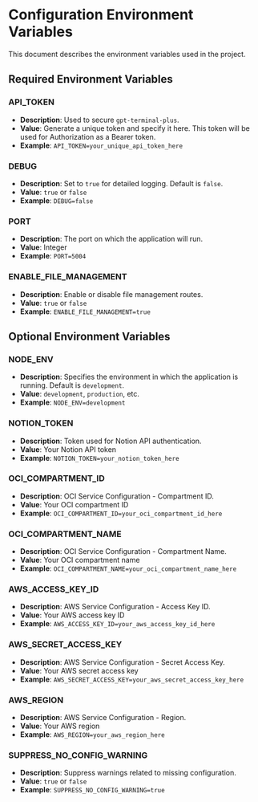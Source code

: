 # Configuration Environment Variables

This document describes the environment variables used in the project.

## Required Environment Variables

### API_TOKEN
- **Description**: Used to secure `gpt-terminal-plus`.
- **Value**: Generate a unique token and specify it here. This token will be used for Authorization as a Bearer token.
- **Example**: `API_TOKEN=your_unique_api_token_here`

### DEBUG
- **Description**: Set to `true` for detailed logging. Default is `false`.
- **Value**: `true` or `false`
- **Example**: `DEBUG=false`

### PORT
- **Description**: The port on which the application will run.
- **Value**: Integer
- **Example**: `PORT=5004`

### ENABLE_FILE_MANAGEMENT
- **Description**: Enable or disable file management routes.
- **Value**: `true` or `false`
- **Example**: `ENABLE_FILE_MANAGEMENT=true`

## Optional Environment Variables

### NODE_ENV
- **Description**: Specifies the environment in which the application is running. Default is `development`.
- **Value**: `development`, `production`, etc.
- **Example**: `NODE_ENV=development`

### NOTION_TOKEN
- **Description**: Token used for Notion API authentication.
- **Value**: Your Notion API token
- **Example**: `NOTION_TOKEN=your_notion_token_here`

### OCI_COMPARTMENT_ID
- **Description**: OCI Service Configuration - Compartment ID.
- **Value**: Your OCI compartment ID
- **Example**: `OCI_COMPARTMENT_ID=your_oci_compartment_id_here`

### OCI_COMPARTMENT_NAME
- **Description**: OCI Service Configuration - Compartment Name.
- **Value**: Your OCI compartment name
- **Example**: `OCI_COMPARTMENT_NAME=your_oci_compartment_name_here`

### AWS_ACCESS_KEY_ID
- **Description**: AWS Service Configuration - Access Key ID.
- **Value**: Your AWS access key ID
- **Example**: `AWS_ACCESS_KEY_ID=your_aws_access_key_id_here`

### AWS_SECRET_ACCESS_KEY
- **Description**: AWS Service Configuration - Secret Access Key.
- **Value**: Your AWS secret access key
- **Example**: `AWS_SECRET_ACCESS_KEY=your_aws_secret_access_key_here`

### AWS_REGION
- **Description**: AWS Service Configuration - Region.
- **Value**: Your AWS region
- **Example**: `AWS_REGION=your_aws_region_here`

### SUPPRESS_NO_CONFIG_WARNING
- **Description**: Suppress warnings related to missing configuration.
- **Value**: `true` or `false`
- **Example**: `SUPPRESS_NO_CONFIG_WARNING=true`
